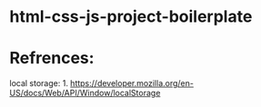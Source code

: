 # html-css-js-project-boilerplate

# Refrences:
  local storage:
    1. https://developer.mozilla.org/en-US/docs/Web/API/Window/localStorage
